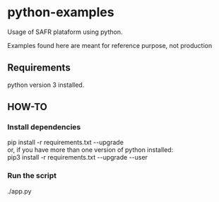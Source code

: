 # python-examples
Usage of SAFR plataform using python.

Examples found here are meant for reference purpose, not production

## Requirements
python version 3 installed.

## HOW-TO

### Install dependencies
pip install -r requirements.txt --upgrade  
or, if you have more than one version of python installed:  
pip3 install -r requirements.txt --upgrade --user

### Run the script
./app.py
